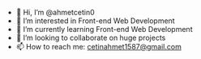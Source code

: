 - 👋 Hi, I’m @ahmetcetin0
- 👀 I’m interested in Front-end Web Development
- 🌱 I’m currently learning Front-end Web Development
- 💞️ I’m looking to collaborate on huge projects
- 📫 How to reach me: cetinahmet1587@gmail.com

<!---
ahmetcetin0/ahmetcetin0 is a ✨ special ✨ repository because its `README.md` (this file) appears on your GitHub profile.
You can click the Preview link to take a look at your changes.
--->
